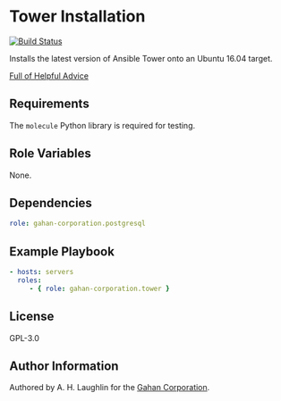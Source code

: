 Tower Installation
==================
[![Build Status](https://travis-ci.org/gahan-corporation/tower.svg?branch=master)](https://travis-ci.org/gahan-corporation/tower)

Installs the latest version of Ansible Tower onto an Ubuntu 16.04 target.

[Full of Helpful Advice](https://stackoverflow.com/questions/1885251/how-do-i-tell-pylint-its-a-variable-not-a-constant-to-stop-message-c0103)

Requirements
------------

The `molecule` Python library is required for testing.

Role Variables
--------------

None.

Dependencies
------------

```yaml
role: gahan-corporation.postgresql
```

Example Playbook
----------------

```yaml
- hosts: servers
  roles:
     - { role: gahan-corporation.tower }
```

License
-------

GPL-3.0

Author Information
------------------

Authored by A. H. Laughlin for the [Gahan Corporation](https://gahan-corporation.com).
